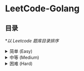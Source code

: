 # LeetCode-Golang

## 目录

\*_以 Leetcode 题库目录排序_

<!-- ===============简单=============== -->
<details>
<summary style="cursor: pointer;user-select: none;">简单 (Easy)</summary>
<ul>
    <li>1. <a href="./easy/Two_Sum/Two_Sum.go">两数之和(Two Sum)</a></li>
    <li>35. <a href="./easy/Search_Insert_Position/Search_Insert_Position.go">搜索插入位置(Search Insert Position)</a></li>
    <li>806. <a href="./easy/Number_of_Lines_To_Write_String/Number_of_Lines_To_Write_String.go">写字符串需要的行数(Number of Lines To Write String)</a></li>
</ul>
</details>

<!-- ===============中等=============== -->
<details>
<summary style="cursor: pointer;user-select: none;">中等 (Medium)</summary>
<ul>
    <li>2. <a href="./medium/Add_Two_Numbers/Add_Two_Numbers.go">两数相加(Add Two Numbers)</a></li>
    <li>198. <a href="./medium/House_Robber/House_Robber.go">打家劫舍(House Robber)</a></li>
    <li>213. <a href="./medium/House_Robber_2/House_Robber_2.go">打家劫舍 II(House Robber II)</a></li>
    <li>337. <a href="./medium/House_Robber_3/House_Robber_3.go">打家劫舍 III(House Robber III)</a></li>
</ul>
</details>

<!-- ===============困难=============== -->
<details>
<summary style="cursor: pointer;user-select: none;">困难 (Hard)</summary>
<ul>
</ul>
</details>
